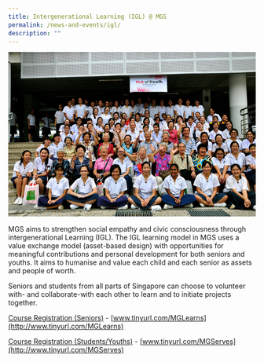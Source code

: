 ```yaml
---
title: Intergenerational Learning (IGL) @ MGS
permalink: /news-and-events/igl/
description: ""
---
```

![](/images/Others/pic-igl.jpg)

MGS aims to strengthen social empathy and civic consciousness through intergenerational Learning (IGL). The IGL learning model in MGS uses a value exchange model (asset-based design) with opportunities for meaningful contributions and personal development for both seniors and youths. It aims to humanise and value each child and each senior as assets and people of worth. 

Seniors and students from all parts of Singapore can choose to volunteer with- and collaborate-with each other to learn and to initiate projects together.

[Course Registration (Seniors)](https://forms.gle/RpwpMRnmcNqVzsDv5) \- [www.tinyurl.com/MGLearns](http://www.tinyurl.com/MGLearns)
 

[Course Registration (Students/Youths)](https://forms.gle/Y3eErseV5dVsEsFd9) \- [www.tinyurl.com/MGServes](http://www.tinyurl.com/MGServes)